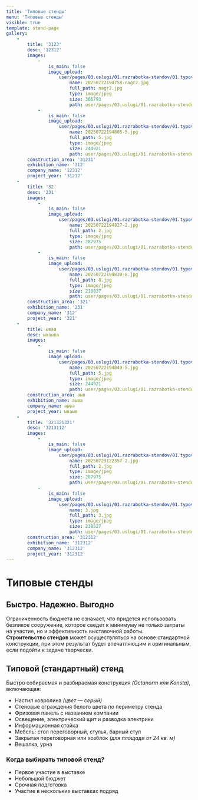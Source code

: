 ```yaml
---
title: 'Типовые стенды'
menu: 'Типовые стенды'
visible: true
template: stand-page
gallery:
    -
        title: '3123'
        desc: '12312'
        images:
            -
                is_main: false
                image_upload:
                    user/pages/03.uslugi/01.razrabotka-stendov/01.typovye/20250722194758-nagr2.jpg:
                        name: 20250722194758-nagr2.jpg
                        full_path: nagr2.jpg
                        type: image/jpeg
                        size: 366793
                        path: user/pages/03.uslugi/01.razrabotka-stendov/01.typovye/20250722194758-nagr2.jpg
            -
                is_main: false
                image_upload:
                    user/pages/03.uslugi/01.razrabotka-stendov/01.typovye/20250722194805-5.jpg:
                        name: 20250722194805-5.jpg
                        full_path: 5.jpg
                        type: image/jpeg
                        size: 244921
                        path: user/pages/03.uslugi/01.razrabotka-stendov/01.typovye/20250722194805-5.jpg
        construction_area: '31231'
        exhibition_name: '312'
        company_name: '12312'
        project_year: '31212'
    -
        title: '32'
        desc: '231'
        images:
            -
                is_main: false
                image_upload:
                    user/pages/03.uslugi/01.razrabotka-stendov/01.typovye/20250722194827-2.jpg:
                        name: 20250722194827-2.jpg
                        full_path: 2.jpg
                        type: image/jpeg
                        size: 287975
                        path: user/pages/03.uslugi/01.razrabotka-stendov/01.typovye/20250722194827-2.jpg
            -
                is_main: false
                image_upload:
                    user/pages/03.uslugi/01.razrabotka-stendov/01.typovye/20250722194830-8.jpg:
                        name: 20250722194830-8.jpg
                        full_path: 8.jpg
                        type: image/jpeg
                        size: 218837
                        path: user/pages/03.uslugi/01.razrabotka-stendov/01.typovye/20250722194830-8.jpg
        construction_area: '321'
        exhibition_name: '231'
        company_name: '312'
        project_year: '321'
    -
        title: ываа
        desc: ываыва
        images:
            -
                is_main: false
                image_upload:
                    user/pages/03.uslugi/01.razrabotka-stendov/01.typovye/20250722194849-5.jpg:
                        name: 20250722194849-5.jpg
                        full_path: 5.jpg
                        type: image/jpeg
                        size: 244921
                        path: user/pages/03.uslugi/01.razrabotka-stendov/01.typovye/20250722194849-5.jpg
        construction_area: аыв
        exhibition_name: аыва
        company_name: аыва
        project_year: ываыв
    -
        title: '321321321'
        desc: '3213112'
        images:
            -
                is_main: false
                image_upload:
                    user/pages/03.uslugi/01.razrabotka-stendov/01.typovye/20250723122357-2.jpg:
                        name: 20250723122357-2.jpg
                        full_path: 2.jpg
                        type: image/jpeg
                        size: 287975
                        path: user/pages/03.uslugi/01.razrabotka-stendov/01.typovye/20250723122357-2.jpg
            -
                is_main: false
                image_upload:
                    user/pages/03.uslugi/01.razrabotka-stendov/01.typovye/3.jpg:
                        name: 3.jpg
                        full_path: 3.jpg
                        type: image/jpeg
                        size: 238527
                        path: user/pages/03.uslugi/01.razrabotka-stendov/01.typovye/3.jpg
        construction_area: '312312'
        exhibition_name: '312312'
        company_name: '312312'
        project_year: '312312'
---
```


# Типовые стенды
## Быстро. Надежно. Выгодно

Ограниченность бюджета не означает, что придется использовать безликое сооружение, которое сведет к минимуму не только затраты на участие, но и эффективность выставочной работы.  
**Строительство стендов** может осуществляться на основе стандартной конструкции, при этом результат будет впечатляющим и оригинальным, если подойти к задаче творчески.

## Типовой (стандартный) стенд

Быстро собираемая и разбираемая конструкция *(Octanorm или Konsta)*, включающая:

- Настил ковролина *(цвет — серый)*
- Стеновые ограждения белого цвета по периметру стенда
- Фризовая панель с названием компании
- Освещение, электрический щит и разводка электрики
- Информационная стойка
- Мебель: стол переговорный, стулья, барный стул
- Закрытая переговорная или хозблок *(для площади от 24 кв. м)*
- Вешалка, урна

### Когда выбирать типовой стенд?

- Первое участие в выставке
- Небольшой бюджет
- Срочная подготовка
- Участие в нескольких выставках подряд
